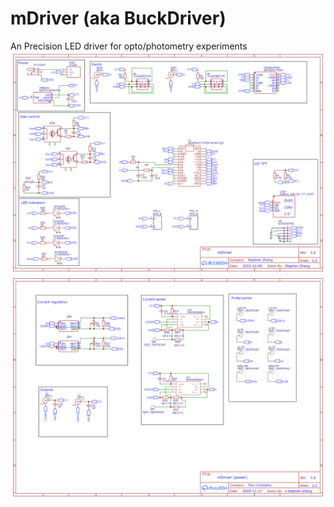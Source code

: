 # mDriver (aka BuckDriver)
 An Precision LED driver for opto/photometry experiments
![Schematics](https://github.com/xzhang03/BuckDriver/blob/main/v3.6/mDriver3.png)
![Schematics](https://github.com/xzhang03/BuckDriver/blob/main/v3.6/mDriver3%20(power).png)